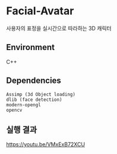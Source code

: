 # Facial-Avatar
사용자의 표정을 실시간으로 따라하는 3D 캐릭터

## Environment
C++

## Dependencies
```
Assimp (3d Object loading)
dlib (face detection)
modern-opengl
opencv
```

## 실행 결과
https://youtu.be/VMxExB72XCU

